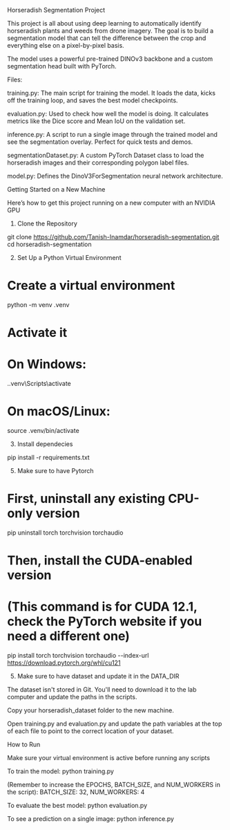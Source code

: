 Horseradish Segmentation Project 

This project is all about using deep learning to automatically identify horseradish plants and weeds from drone imagery. The goal is to build a segmentation model that can tell the difference between the crop and everything else on a pixel-by-pixel basis.

The model uses a powerful pre-trained DINOv3 backbone and a custom segmentation head built with PyTorch.

Files:

training.py: The main script for training the model. It loads the data, kicks off the training loop, and saves the best model checkpoints.

evaluation.py: Used to check how well the model is doing. It calculates metrics like the Dice score and Mean IoU on the validation set.

inference.py: A script to run a single image through the trained model and see the segmentation overlay. Perfect for quick tests and demos.

segmentationDataset.py: A custom PyTorch Dataset class to load the horseradish images and their corresponding polygon label files.

model.py: Defines the DinoV3ForSegmentation neural network architecture.

Getting Started on a New Machine 

Here’s how to get this project running on a new computer with an NVIDIA GPU

1. Clone the Repository

git clone https://github.com/Tanish-Inamdar/horseradish-segmentation.git
cd horseradish-segmentation

2. Set Up a Python Virtual Environment

# Create a virtual environment
python -m venv .venv

# Activate it
# On Windows:
.\.venv\Scripts\activate

# On macOS/Linux:
source .venv/bin/activate

3. Install dependecies

pip install -r requirements.txt

5. Make sure to have Pytorch

# First, uninstall any existing CPU-only version
pip uninstall torch torchvision torchaudio

# Then, install the CUDA-enabled version
# (This command is for CUDA 12.1, check the PyTorch website if you need a different one)
pip install torch torchvision torchaudio --index-url https://download.pytorch.org/whl/cu121

5. Make sure to have dataset and update it in the DATA_DIR

The dataset isn't stored in Git. You'll need to download it to the lab computer and update the paths in the scripts.

Copy your horseradish_dataset folder to the new machine.

Open training.py and evaluation.py and update the path variables at the top of each file to point to the correct location of your dataset.

How to Run

Make sure your virtual environment is active before running any scripts

To train the model:
    python training.py

(Remember to increase the EPOCHS, BATCH_SIZE, and NUM_WORKERS in the script):
    BATCH_SIZE: 32, NUM_WORKERS: 4 

To evaluate the best model:
    python evaluation.py

To see a prediction on a single image:
    python inference.py

